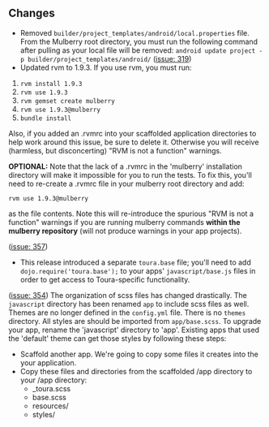 ## Changes
* Removed `builder/project_templates/android/local.properties` file. From the Mulberry root directory, you must run the following command after pulling as your local file will be removed:
`android update project -p builder/project_templates/android/`
([issue: 319](https://github.com/Toura/mulberry/pull/319))
* Updated rvm to 1.9.3. If you use rvm, you must run:
 
 1. `rvm install 1.9.3`
 1. `rvm use 1.9.3`
 1. `rvm gemset create mulberry`
 1. `rvm use 1.9.3@mulberry`
 1. `bundle install`

Also, if you added an .rvmrc into your scaffolded application directories to help work around this issue, be sure to delete it. Otherwise you will receive (harmless, but disconcerting) "RVM is not a function" warnings. 

**OPTIONAL:**
Note that the lack of a .rvmrc in the 'mulberry' installation directory will make it impossible for you to run the tests. To fix this, you'll need to re-create a .rvmrc file in your mulberry root directory and add:

`rvm use 1.9.3@mulberry` 

as the file contents. Note this will re-introduce the spurious "RVM is not a function" warnings if you are running mulberry commands **within the mulberry repository** (will not produce warnings in your app projects).

([issue: 357](https://github.com/Toura/mulberry/pull/357))

* This release introduced a separate `toura.base` file; you'll need to add `dojo.require('toura.base');` to your apps' `javascript/base.js` files in order to get access to Toura-specific functionality.

([issue: 354](https://github.com/Toura/mulberry/pull/354)) The organization of scss files has changed drastically. The `javascript` directory has been renamed `app` to include scss files as well. Themes are no longer defined in the `config.yml` file. There is no `themes` directory. All styles are should be imported from `app/base.scss`. To upgrade your app, rename the 'javascript' directory to 'app'. Existing apps that used the 'default' theme can get those styles by following these steps:

* Scaffold another app. We're going to copy some files it creates into the your application. 
* Copy these files and directories from the scaffolded /app directory to your /app directory:
    * _toura.scss
    * base.scss
    * resources/
    * styles/
